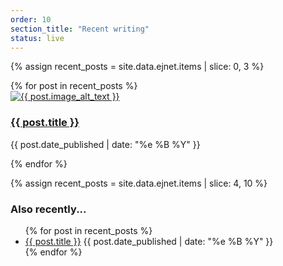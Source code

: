 ```yaml
---
order: 10
section_title: "Recent writing"
status: live
---
```


{% assign recent_posts = site.data.ejnet.items | slice: 0, 3  %}
<div class="flex flex-col">
{% for post in recent_posts %}
<div class="py-3">
<a href="{{ post.url }}">
<img src="{{ post.image }}" alt="{{ post.image_alt_text }}" class="w-full h-auto rounded-xl hover:blur-[1px] transition duration-300">
<div class="flex flex-col items-center">
    <h3 class="text-2xl font-bold">
        <a href="{{ post.url }}" class="hover:text-gray-700 hover:underline">{{ post.title }}</a>
    </h3>
    <p class="text-sm dark-mode">{{ post.date_published | date: "%e %B %Y" }}</p>
    </div>
</a>
</div>
{% endfor %}

{% assign recent_posts = site.data.ejnet.items | slice: 4, 10 %}
<h3 class="text-xl italic">Also recently...</h3>
<ul class="leading-5">
{% for post in recent_posts %}
<li><a href="{{ post.url }}" class="font-bold uppercase text-blue-600 dark:text-gray-200 hover:text-blue-500 hover:underline">{{ post.title }}</a>
<span class="dark:text-gray-300">{{ post.date_published | date: "%e %B %Y" }}</span>
</li>
{% endfor %}